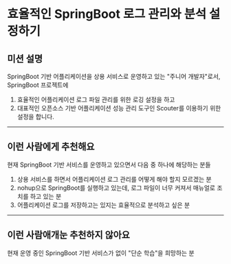 # 효율적인 SpringBoot 로그 관리와 분석 설정하기


## 미션 설명

SpringBoot 기반 어플리케이션을 상용 서비스로 운영하고 있는 "주니어 개발자"로서, SpringBoot 프로젝트에

1. 효율적인 어플리케이션 로그 파일 관리를 위한 로깅 설정을 하고
2. 대표적인 오픈소스 기반 어플리케이션 성능 관리 도구인 Scouter를 이용하기 위한 설정을 합니다.

---

## 이런 사람에게 추천해요

현재 SpringBoot 기반 서비스를 운영하고 있으면서 다음 중 하나에 해당하는 분들

1. 상용 서비스를 하면서 어플리케이션 로그 관리를 어떻게 해야 할지 모르겠는 분
2. nohup으로 SpringBoot를 실행하고 있는데, 로그 파일이 너무 커져서 매뉴얼로 조치를 하고 있는 분
3. 어플리케이션 로그를 저장하고는 있지는 효율적으로 분석하고 싶은 분

---

## 이런 사람애개눈 추천하지 않아요

현재 운영 중인 SpringBoot 기반 서비스가 없이 "단순 학습"을 희망하는 분 
